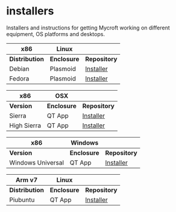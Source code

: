 # installers
Installers and instructions for getting Mycroft working on different equipment, OS platforms and desktops.


| x86 | Linux | |
| ----- | ----- | ----- |
| **Distribution** | **Enclosure** | **Repository** |
| Debian | Plasmoid | [Installer](kde_plasmoid_debian/) |
| Fedora | Plasmoid | [Installer](kde_plasmoid_fedora/) |


| x86 | OSX | |
| ----- | ----- | ----- |
| **Version** | **Enclosure** | **Repository** |
| Sierra | QT App | [Installer](kde_plasmoid_debian/) |
| High Sierra | QT App | [Installer](kde_plasmoid_fedora/) |


| x86 | Windows | |
| ----- | ----- | ----- |
| **Version** | **Enclosure** | **Repository** |
| Windows Universal | QT App | [Installer](kde_plasmoid_debian/) |


| Arm v7 | Linux | |
| ----- | ----- | ----- |
| **Distribution** | **Enclosure** | **Repository** |
| Piubuntu | QT App | [Installer](kde_plasmoid_debian/) |

